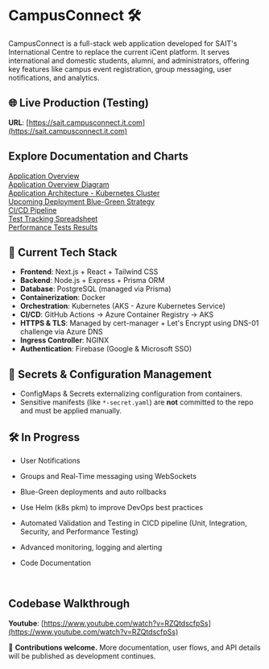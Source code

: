 # CampusConnect 🛠️ 

CampusConnect is a full-stack web application developed for SAIT's International Centre to replace the current iCent platform. It serves international and domestic students, alumni, and administrators, offering key features like campus event registration, group messaging, user notifications, and analytics.

## 🌐 Live Production (Testing)
**URL**: [https://sait.campusconnect.it.com](https://sait.campusconnect.it.com)


## Explore Documentation and Charts
[Application Overview](documentation/application-overview.md) <br>
[Application Overview Diagram](documentation/charts/app-overview-chart.md)<br>
[Application Architecture - Kubernetes Cluster](documentation/charts/k8s_cluster.md) <br>
[Upcoming Deployment Blue-Green Strategy](documentation/charts/k8s_cluster2.md) <br>
[CI/CD Pipeline](documentation/charts/cicd-flowchart.md)<br>
[Test Tracking Spreadsheet](tests/testing_tracking_spreadsheet.xlsx)<br>
[Performance Tests Results](tests/performance_tests/TC-018/index.html)<br>


## 🚀 Current Tech Stack
- **Frontend**: Next.js + React + Tailwind CSS
- **Backend**: Node.js + Express + Prisma ORM
- **Database**: PostgreSQL (managed via Prisma)
- **Containerization**: Docker
- **Orchestration**: Kubernetes (AKS - Azure Kubernetes Service)
- **CI/CD**: GitHub Actions → Azure Container Registry → AKS
- **HTTPS & TLS**: Managed by cert-manager + Let's Encrypt using DNS-01 challenge via Azure DNS
- **Ingress Controller**: NGINX
- **Authentication**: Firebase (Google & Microsoft SSO)

## 🔐 Secrets & Configuration Management
- ConfigMaps & Secrets externalizing configuration from containers. 
- Sensitive manifests (like `*-secret.yaml`) are **not** committed to the repo and must be applied manually.

## 🛠️ In Progress
- User Notifications
- Groups and Real-Time messaging using WebSockets 

- Blue-Green deployments and auto rollbacks
- Use Helm (k8s pkm) to improve DevOps best practices
- Automated Validation and Testing in CICD pipeline (Unit, Integration, Security, and Performance Testing)
- Advanced monitoring, logging and alerting
- Code Documentation 
<br>

## Codebase Walkthrough
**Youtube**: [https://www.youtube.com/watch?v=RZQtdscfpSs](https://www.youtube.com/watch?v=RZQtdscfpSs)

📣 **Contributions welcome.** More documentation, user flows, and API details will be published as development continues.

<!-- 📬 **Organization Email.** support@campusconnect.it.com -->



